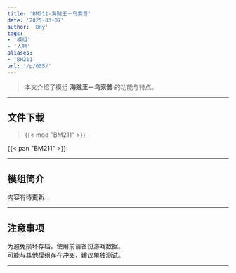 ```yaml
---
title: 'BM211-海贼王－乌索普'
date: '2025-03-07'
author: 'Bny'
tags:
- '模组'
- '人物'
aliases:
- 'BM211'
url: '/p/655/'
---
```


> 本文介绍了模组 **海贼王－乌索普** 的功能与特点。

---

## 文件下载  

> {{< mod "BM211" >}}  

{{< pan "BM211" >}}  

---

## 模组简介

>  
内容有待更新...  

---

## 注意事项

>  
为避免损坏存档，使用前请备份游戏数据。  
可能与其他模组存在冲突，建议单独测试。  

---

